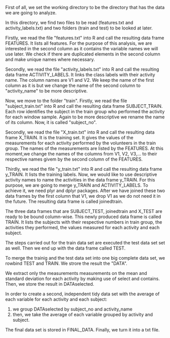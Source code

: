 First of all, we set the working directory to be the directory that has the data we are going to analyze. 

In this directory, we find two files to be read (features.txt and activity_labels.txt) and two folders (train and test)
to be looked at later.

Firstly, we read the file "features.txt" into R and call the resulting data frame FEATURES. It lists all features. For the purpose of this analysis, we are interested in the second column as it contains the variable names we will use later. We check if there are duplicated elements in the second column and make unique names where necessary.

Secondly, we read the file "activity_labels.txt" into R and call the resulting data frame ACTIVITY_LABELS. It links the class labels with their activity name. The column names are V1 and V2. We keep the name of the first column as it is but we change the name of the second column to "activity_name" to be more descriptive.

Now, we move to the folder "train". Firstly, we read the file "subject_train.txt" into R and call the resulting data frame SUBJECT_TRAIN. Each row identifies the subject in the train group who performed the activity for each window sample. Again to be more descriptive we rename the name of its column. Now, it is called "subject_no".

Secondly, we read the file "X_train.txt" into R and call the resulting data frame X_TRAIN. It is the training set. It gives the values of the measurements for each activity performed by the volunteers in the train group. The names of the measurements are listed by the FEATURES. At this moment,we change the names of the columns from V1, V2, V3,... to their respective names givem by the second column of the FEATURES.

Thirdly, we read the file "y_train.txt" into R and call the resulting data frame y_TRAIN. It lists the training labels. Now, we would like to use descriptive activity names to name the activities in the data frame y_TRAIN. For this purpose, we are going to merge y_TRAIN and ACTIVITY_LABELS. To achieve it, we need plyr and dplyr packages. After we have joined these two data frames by the first column that V1, we drop V1 as we do not need it in the future. The resulting data frame is called joinedtrain.

The three data frames that are SUBJECT_TEST, joinedtrain and X_TEST are ready to be bound column-wise. This newly produced data frame is called TRAIN. It lists the subjects with their respective numbers in train group, the activities they performed, the values measured for each activity and each subject.

The steps carried out for the train data set are executed the test data set set as well. Then we end up with the data frame called TEST. 

To merge the trainig and the test data set into one big complete data set, we rowbind TEST and TRAIN. We strore the result the "DATA". 

We extract only the measurements measurements on the mean and standard deviation for each activity by making use of select and contains. Then, we store the result in DATAselected.

In order to create a second, independent tidy data set with the average of each variable for each activity and each subject:
1) we group DATAselected by subject_no and activity_name
2) then, we take the average of each variable grouped by activity and subject.

The final data set is stored in FINAL_DATA. Finally, we turn it into a txt file.










